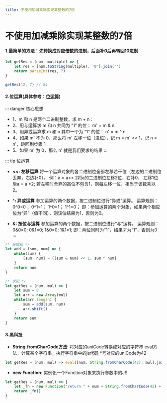 ```yaml
---
title: 不使用加减乘除实现某整数的7倍
---
```


# 不使用加减乘除实现某整数的7倍

#### 1.最简单的方法：先转换成对应倍数的进制，后面补0后再转回10进制

``` js
let getRes = (num, multiple) => {
    let res = [num.toString(multiple), '0'].join('')
    return parseInt(res, 7)
}

getRes(12, 7) // 84
```


#### 2.位运算(具体参考：[位运算](https://blog.csdn.net/sinat_35121480/article/details/53510793))

::: danger 核心思想
- 1、m 和 n 是两个二进制整数，求 m + n：
- 2、用与运算求 m 和 n 共同为 “1” 的位： m' = m & n
- 3、用异或运算求 m 和 n 其中一个为 “1” 的位： n' = m ^ n
- 4、如果 m' 不为 0，那么将 m' 左移一位（进位），记 m = m' << 1，记 n = n'，跳回到步骤 1
- 5、如果 m' 为 0，那么 n' 就是我们要求的结果
:::

::: tip 位运算
- **<<: 左移运算** 
将一个运算对象的各二进制位全部左移若干位（左边的二进制位丢弃，右边补0）。
例：a = a<< 2将a的二进制位左移2位，右补0，
左移1位后a = a *2; 
若左移时舍弃的高位不包含1，则每左移一位，相当于该数乘以2。

- **^: 异或运算**
参加运算的两个数据，按二进制位进行“异或”运算。
运算规则：0^0=0；  0^1=1；  1^0=1；   1^1=0；
即：参加运算的两个对象，如果两个相应位为“异”（值不同），则该位结果为1，否则为0。

- **&: 按位与运算**
参加运算的两个数据，按二进制位进行“与”运算。
运算规则：0&0=0;  0&1=0;   1&0=0;    1&1=1;
即：两位同时为“1”，结果才为“1”，否则为0
:::

```js
/* 获取和 */
let add = (sum, num) => {
    while(sum) {
        [sum, num] = [(sum & num) << 1, sum ^ num]
    }
    return num
}

/* 求和 */
let getRes = (num, mul) => {
    let sum = 0
    let arr = new Array(mul)
    while(arr.length) {
        sum = add(sum, num)
        arr.shift()
    }
    return sum
}
```


#### 3.黑科技
- **String.fromCharCode方法**: 将对应的uniCode转换成对应的字符串
eval方法，计算某个字符串，执行字符串中的js代码
*号对应的uniCode为42

```js
let getRes = (num, mul) => eval([num, String.fromCharCode(42), mul].join(''))
```

- **new Function**: 实例化一个Function对象来执行参数中的JS

```js
let getRes = (num, mul) => {
    let _fn = new Function("return " + num + String.fromCharCode(42) + mul)
    return _fn()
}
```

